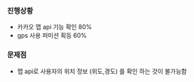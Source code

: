 ### 진행상황
  + 카카오 맵 api 기능 확인 80%
  + gps 사용 퍼미션 획등 60%

### 문제점
 
  + 맵 api로 사용자의 위치 정보 (위도,경도) 를 확인 하는 것이 불가능함
